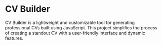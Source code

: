 # CV Builder

CV Builder is a lightweight and customizable tool for generating professional CVs built using JavaScript. This project simplifies the process of creating a standout CV with a user-friendly interface and dynamic features.
